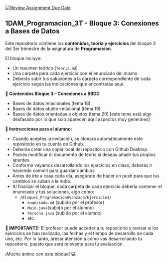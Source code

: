 [![Review Assignment Due Date](https://classroom.github.com/assets/deadline-readme-button-22041afd0340ce965d47ae6ef1cefeee28c7c493a6346c4f15d667ab976d596c.svg)](https://classroom.github.com/a/djbBj3yQ)
## 1DAM_Programacion_3T - Bloque 3: Conexiones a Bases de Datos

Este repositorio contiene los **contenidos, teoría y ejercicios** del bloque 3 del 3er trimestre de la asignatura de **Programación**.

El bloque incluye:
- Un resumen teórico (`Teoria.md`)
- Una carpeta para cada ejercicio con el enunciado del mismo.
- Deberás subir tus soluciones a la carpeta correspondiente de cada ejercicio según las indicaciones que encontrarás aquí.

**📘 Contenidos Bloque 3 – Conexiones a BBDD**
   - Bases de datos relacionales (tema 18)
   - Bases de datos objeto-relacional (tema 19)
   - Bases de datos orientadas a objetos (tema 20) [este tema está algo desfasado por lo que solo aparecen aquí aspectos muy generales]

**📌 Instrucciones para el alumno:**

- Cuando aceptes la invitación, se clonará automáticamente este repositorio en tu cuenta de Github.
- Deberás crear una copia local del repositorio con Github Desktop.
- Podrás modificar el documento de teoría si deseas añadir tus propios apuntes.
- Conforme vayamos desarrollando los ejercicios en clase, deberás ir haciendo commit para guardar cambios.
- Antes de irte a casa cada día, asegúrate de hacer un push para que tus cambios se suban a la nube.
- Al finalizar el bloque, cada carpeta de cada ejercicio debería contener el enunciado y tus soluciones, algo como:
   - `/Bloque1_ProgramacionAvanzada/Ejercicio1/`
     - `enunciado.md` (subido por el profesor)
     - `Main.java`(subido por el alumno)
     - `Persona.java` (subido por el alumno)
     - etc.

**📌 IMPORTANTE:**
El profesor puede acceder a tu repositorio y revisar si los ejercicios se han realizado, las fechas y el tiempo de desarrollo de cada uno, etc. Por lo tanto, presta atención a cómo vas desarrollando tu repositorio, puesto que será relevante para tu evaluación.

¡Mucho ánimo con este bloque! 💻
